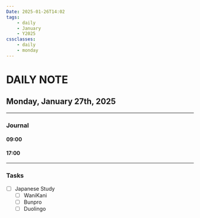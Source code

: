 ```yaml
---
Date: 2025-01-26T14:02
tags:
    - daily
    - January
    - Y2025
cssclasses:
    - daily
    - monday
---
```

# DAILY NOTE
## Monday, January 27th, 2025
***
### Journal

#### 09:00

#### 17:00

***
### Tasks
- [ ] Japanese Study
    - [ ] WaniKani
    - [ ] Bunpro
    - [ ] Duolingo
